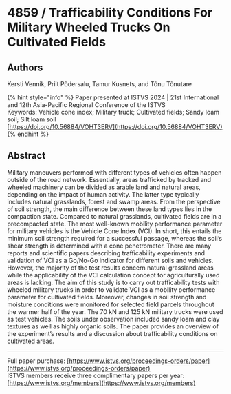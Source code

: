 # 4859 / Trafficability Conditions For Military Wheeled Trucks On Cultivated Fields

## Authors
Kersti Vennik, Priit Põdersalu, Tamur Kusnets, and Tõnu Tõnutare

{% hint style="info" %}
Paper presented at ISTVS 2024 | 21st International and 12th Asia-Pacific Regional Conference of the ISTVS  
Keywords: Vehicle cone index; Military truck; Cultivated fields; Sandy loam soil; Silt loam soil  
[https://doi.org/10.56884/VOHT3ERV](https://doi.org/10.56884/VOHT3ERV)  
{% endhint %}

## Abstract
Military maneuvers performed with different types of vehicles often happen outside of the road network. Essentially, areas trafficked by tracked and wheeled machinery can be divided as arable land and natural areas, depending on the impact of human activity. The latter type typically includes natural grasslands, forest and swamp areas. From the perspective of soil strength, the main difference between these land types lies in the compaction state. Compared to natural grasslands, cultivated fields are in a precompacted state. The most well-known mobility performance parameter for military vehicles is the Vehicle Cone Index (VCI). In short, this entails the minimum soil strength required for a successful passage, whereas the soil’s shear strength is determined with a cone penetrometer. There are many reports and scientific papers describing trafficability experiments and validation of VCI as a Go/No-Go indicator for different soils and vehicles. However, the majority of the test results concern natural grassland areas while the applicability of the VCI calculation concept for agriculturally used areas is lacking. The aim of this study is to carry out trafficability tests with wheeled military trucks in order to validate VCI as a mobility performance parameter for cultivated fields. Moreover, changes in soil strength and moisture conditions were monitored for selected field parcels throughout the warmer half of the year. The 70 kN and 125 kN military trucks were used as test vehicles. The soils under observation included sandy loam and clay textures as well as highly organic soils. The paper provides an overview of the experiment’s results and a discussion about trafficability conditions on cultivated areas.

-----  
Full paper purchase: [https://www.istvs.org/proceedings-orders/paper](https://www.istvs.org/proceedings-orders/paper)  
ISTVS members receive three complimentary papers per year: [https://www.istvs.org/members](https://www.istvs.org/members)